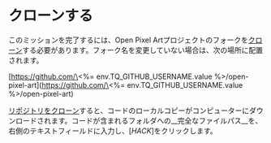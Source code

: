# クローンする

このミッションを完了するには、Open Pixel Artプロジェクトのフォークを[クローン](https://git-scm.com/docs/git-clone)する必要があります。フォーク名を変更していない場合は、次の場所に配置されます。

\[https://github.com/\<%= env.TQ_GITHUB_USERNAME.value %>/open-pixel-art](https://github.com/\<%= env.TQ_GITHUB_USERNAME.value %>/open-pixel-art)

[リポジトリをクローン](https://git-scm.com/docs/git-clone)すると、コードのローカルコピーがコンピューターにダウンロードされます。コードが含まれるフォルダへの__完全なファイルパス__を、右側のテキストフィールドに入力し、[*HACK*]をクリックします。